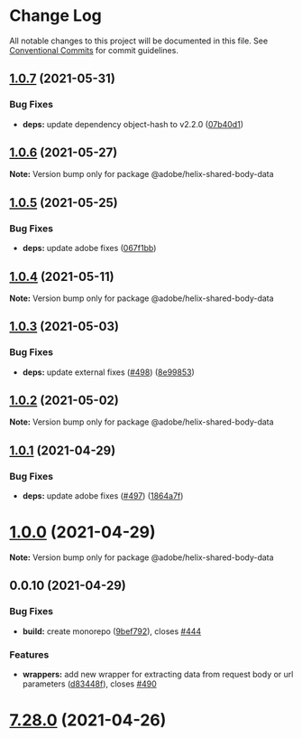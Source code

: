# Change Log

All notable changes to this project will be documented in this file.
See [Conventional Commits](https://conventionalcommits.org) for commit guidelines.

## [1.0.7](https://github.com/adobe/helix-shared/compare/@adobe/helix-shared-body-data@1.0.6...@adobe/helix-shared-body-data@1.0.7) (2021-05-31)


### Bug Fixes

* **deps:** update dependency object-hash to v2.2.0 ([07b40d1](https://github.com/adobe/helix-shared/commit/07b40d13748a3256c80ef19fc77d1236d5c88597))





## [1.0.6](https://github.com/adobe/helix-shared/compare/@adobe/helix-shared-body-data@1.0.5...@adobe/helix-shared-body-data@1.0.6) (2021-05-27)

**Note:** Version bump only for package @adobe/helix-shared-body-data





## [1.0.5](https://github.com/adobe/helix-shared/compare/@adobe/helix-shared-body-data@1.0.4...@adobe/helix-shared-body-data@1.0.5) (2021-05-25)


### Bug Fixes

* **deps:** update adobe fixes ([067f1bb](https://github.com/adobe/helix-shared/commit/067f1bbe8433e18484647b239318636519797947))





## [1.0.4](https://github.com/adobe/helix-shared/compare/@adobe/helix-shared-body-data@1.0.3...@adobe/helix-shared-body-data@1.0.4) (2021-05-11)

**Note:** Version bump only for package @adobe/helix-shared-body-data





## [1.0.3](https://github.com/adobe/helix-shared/compare/@adobe/helix-shared-body-data@1.0.2...@adobe/helix-shared-body-data@1.0.3) (2021-05-03)


### Bug Fixes

* **deps:** update external fixes ([#498](https://github.com/adobe/helix-shared/issues/498)) ([8e99853](https://github.com/adobe/helix-shared/commit/8e99853cd5458b3009ad9679247fe2c0f0b34617))





## [1.0.2](https://github.com/adobe/helix-shared/compare/@adobe/helix-shared-body-data@1.0.1...@adobe/helix-shared-body-data@1.0.2) (2021-05-02)

**Note:** Version bump only for package @adobe/helix-shared-body-data





## [1.0.1](https://github.com/adobe/helix-shared/compare/@adobe/helix-shared-body-data@1.0.0...@adobe/helix-shared-body-data@1.0.1) (2021-04-29)


### Bug Fixes

* **deps:** update adobe fixes ([#497](https://github.com/adobe/helix-shared/issues/497)) ([1864a7f](https://github.com/adobe/helix-shared/commit/1864a7f0dddd9fed4439219a918c66a10c45df5d))





# [1.0.0](https://github.com/adobe/helix-shared/compare/@adobe/helix-shared-body-data@0.0.10...@adobe/helix-shared-body-data@1.0.0) (2021-04-29)

**Note:** Version bump only for package @adobe/helix-shared-body-data





## 0.0.10 (2021-04-29)


### Bug Fixes

* **build:** create monorepo ([9bef792](https://github.com/adobe/helix-shared/commit/9bef7922361e97025f44412709cbad0a2d7784da)), closes [#444](https://github.com/adobe/helix-shared/issues/444)





### Features

* **wrappers:** add new wrapper for extracting data from request body or url parameters ([d83448f](https://github.com/adobe/helix-shared/commit/d83448f06ecdf69e46241444ded13ab8f88dd7d2)), closes [#490](https://github.com/adobe/helix-shared/issues/490)

# [7.28.0](https://github.com/adobe/helix-shared/compare/v7.27.1...v7.28.0) (2021-04-26)
